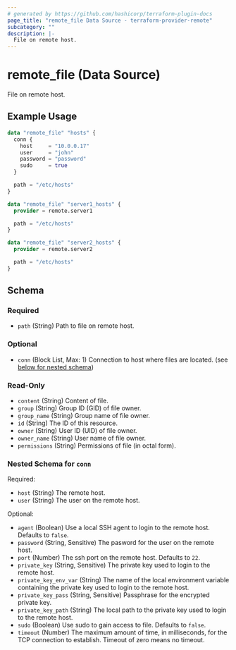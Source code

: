```yaml
---
# generated by https://github.com/hashicorp/terraform-plugin-docs
page_title: "remote_file Data Source - terraform-provider-remote"
subcategory: ""
description: |-
  File on remote host.
---
```


# remote_file (Data Source)

File on remote host.

## Example Usage

```terraform
data "remote_file" "hosts" {
  conn {
    host     = "10.0.0.17"
    user     = "john"
    password = "password"
    sudo     = true
  }

  path = "/etc/hosts"
}

data "remote_file" "server1_hosts" {
  provider = remote.server1

  path = "/etc/hosts"
}

data "remote_file" "server2_hosts" {
  provider = remote.server2

  path = "/etc/hosts"
}
```

<!-- schema generated by tfplugindocs -->
## Schema

### Required

- `path` (String) Path to file on remote host.

### Optional

- `conn` (Block List, Max: 1) Connection to host where files are located. (see [below for nested schema](#nestedblock--conn))

### Read-Only

- `content` (String) Content of file.
- `group` (String) Group ID (GID) of file owner.
- `group_name` (String) Group name of file owner.
- `id` (String) The ID of this resource.
- `owner` (String) User ID (UID) of file owner.
- `owner_name` (String) User name of file owner.
- `permissions` (String) Permissions of file (in octal form).

<a id="nestedblock--conn"></a>
### Nested Schema for `conn`

Required:

- `host` (String) The remote host.
- `user` (String) The user on the remote host.

Optional:

- `agent` (Boolean) Use a local SSH agent to login to the remote host. Defaults to `false`.
- `password` (String, Sensitive) The pasword for the user on the remote host.
- `port` (Number) The ssh port on the remote host. Defaults to `22`.
- `private_key` (String, Sensitive) The private key used to login to the remote host.
- `private_key_env_var` (String) The name of the local environment variable containing the private key used to login to the remote host.
- `private_key_pass` (String, Sensitive) Passphrase for the encrypted private key.
- `private_key_path` (String) The local path to the private key used to login to the remote host.
- `sudo` (Boolean) Use sudo to gain access to file. Defaults to `false`.
- `timeout` (Number) The maximum amount of time, in milliseconds, for the TCP connection to establish. Timeout of zero means no timeout.
